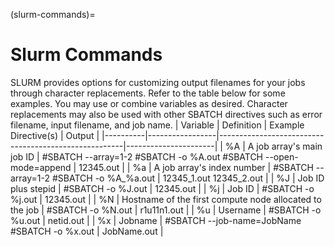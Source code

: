 (slurm-commands)=
# Slurm Commands

SLURM provides options for customizing output filenames for your jobs through character replacements. Refer to the table below for some examples. You may use or combine variables as desired. Character replacements may also be used with other SBATCH directives such as error filename, input filename, and job name.
| Variable | Definition      | Example Directive(s)     | Output      |
|----------|-----------------|------------------------------------------------------|----------------------|
| %A       | A job array's main job ID | #SBATCH --array=1-2 #SBATCH -o %A.out #SBATCH --open-mode=append | 12345.out            |
| %a       | A job array's index number | #SBATCH --array=1-2 #SBATCH -o %A_%a.out             | 12345_1.out 12345_2.out |
| %J       | Job ID plus stepid | #SBATCH -o %J.out                                    | 12345.out            |
| %j       | Job ID          | #SBATCH -o %j.out                                    | 12345.out            |
| %N       | Hostname of the first compute node allocated to the job | #SBATCH -o %N.out                                    | r1u11n1.out          |
| %u       | Username        | #SBATCH -o %u.out                                    | netid.out            |
| %x       | Jobname         | #SBATCH --job-name=JobName #SBATCH -o %x.out         | JobName.out          |
